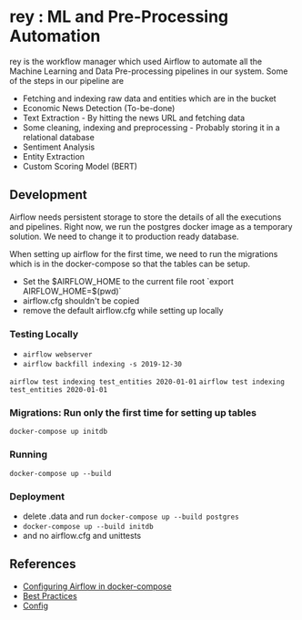 # rey : ML and Pre-Processing Automation

rey is the workflow manager which used Airflow to automate all the Machine Learning and Data Pre-processing pipelines in our system. Some of the steps in our pipeline are
* Fetching and indexing raw data and entities which are in the bucket
* Economic News Detection (To-be-done)
* Text Extraction - By hitting the news URL and fetching data
* Some cleaning, indexing and preprocessing - Probably storing it in a relational database
* Sentiment Analysis
* Entity Extraction
* Custom Scoring Model (BERT)

## Development

Airflow needs persistent storage to store the details of all the executions and pipelines. Right now, we run the postgres docker image as a temporary solution. We need to change it to production ready database.

When setting up airflow for the first time, we need to run the migrations which is in the docker-compose so that the tables can be setup.

* Set the $AIRFLOW_HOME to the current file root
  `export AIRFLOW_HOME=$(pwd)`
* airflow.cfg shouldn't be copied
* remove the default airflow.cfg while setting up locally


### Testing Locally

* `airflow webserver`
* `airflow backfill indexing -s 2019-12-30`


`airflow test indexing test_entities 2020-01-01`
`airflow test indexing test_entities 2020-01-01`



### Migrations: Run only the first time for setting up tables

`docker-compose up initdb` 

### Running
`docker-compose up --build`

### Deployment
* delete .data and run `docker-compose up --build postgres`
* `docker-compose up --build initdb`
* and no airflow.cfg and unittests

## References

* [Configuring Airflow in docker-compose](https://medium.com/@xnuinside/quick-guide-how-to-run-apache-airflow-cluster-in-docker-compose-615eb8abd67a)
* [Best Practices](https://gtoonstra.github.io/etl-with-airflow/principles.html)
* [Config](https://github.com/kjam/data-pipelines-course/issues/1)